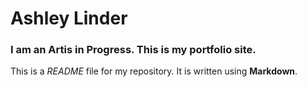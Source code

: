 
# Ashley Linder

### I am an Artis in Progress. This is my portfolio site. 

This is a *README* file for my repository. It is written using **Markdown**.
